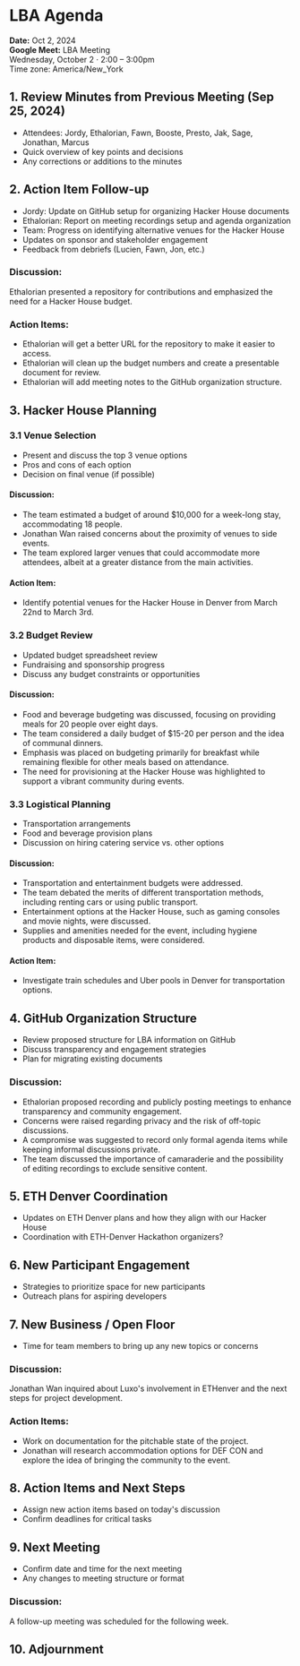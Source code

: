 # LBA Agenda

**Date:** Oct 2, 2024  
**Google Meet:** LBA Meeting  
Wednesday, October 2 · 2:00 – 3:00pm  
Time zone: America/New_York

## 1. Review Minutes from Previous Meeting (Sep 25, 2024)

- Attendees: Jordy, Ethalorian, Fawn, Booste, Presto, Jak, Sage, Jonathan, Marcus
- Quick overview of key points and decisions
- Any corrections or additions to the minutes

## 2. Action Item Follow-up

- Jordy: Update on GitHub setup for organizing Hacker House documents
- Ethalorian: Report on meeting recordings setup and agenda organization
- Team: Progress on identifying alternative venues for the Hacker House
- Updates on sponsor and stakeholder engagement
- Feedback from debriefs (Lucien, Fawn, Jon, etc.)

### Discussion:

Ethalorian presented a repository for contributions and emphasized the need for a Hacker House budget.

### Action Items:

- Ethalorian will get a better URL for the repository to make it easier to access.
- Ethalorian will clean up the budget numbers and create a presentable document for review.
- Ethalorian will add meeting notes to the GitHub organization structure.

## 3. Hacker House Planning

### 3.1 Venue Selection

- Present and discuss the top 3 venue options
- Pros and cons of each option
- Decision on final venue (if possible)

#### Discussion:

- The team estimated a budget of around $10,000 for a week-long stay, accommodating 18 people.
- Jonathan Wan raised concerns about the proximity of venues to side events.
- The team explored larger venues that could accommodate more attendees, albeit at a greater distance from the main activities.

#### Action Item:
- Identify potential venues for the Hacker House in Denver from March 22nd to March 3rd.

### 3.2 Budget Review

- Updated budget spreadsheet review
- Fundraising and sponsorship progress
- Discuss any budget constraints or opportunities

#### Discussion:

- Food and beverage budgeting was discussed, focusing on providing meals for 20 people over eight days.
- The team considered a daily budget of $15-20 per person and the idea of communal dinners.
- Emphasis was placed on budgeting primarily for breakfast while remaining flexible for other meals based on attendance.
- The need for provisioning at the Hacker House was highlighted to support a vibrant community during events.

### 3.3 Logistical Planning

- Transportation arrangements
- Food and beverage provision plans
- Discussion on hiring catering service vs. other options

#### Discussion:

- Transportation and entertainment budgets were addressed.
- The team debated the merits of different transportation methods, including renting cars or using public transport.
- Entertainment options at the Hacker House, such as gaming consoles and movie nights, were discussed.
- Supplies and amenities needed for the event, including hygiene products and disposable items, were considered.

#### Action Item:
- Investigate train schedules and Uber pools in Denver for transportation options.

## 4. GitHub Organization Structure

- Review proposed structure for LBA information on GitHub
- Discuss transparency and engagement strategies
- Plan for migrating existing documents

### Discussion:

- Ethalorian proposed recording and publicly posting meetings to enhance transparency and community engagement.
- Concerns were raised regarding privacy and the risk of off-topic discussions.
- A compromise was suggested to record only formal agenda items while keeping informal discussions private.
- The team discussed the importance of camaraderie and the possibility of editing recordings to exclude sensitive content.

## 5. ETH Denver Coordination

- Updates on ETH Denver plans and how they align with our Hacker House
- Coordination with ETH-Denver Hackathon organizers?

## 6. New Participant Engagement

- Strategies to prioritize space for new participants
- Outreach plans for aspiring developers

## 7. New Business / Open Floor

- Time for team members to bring up any new topics or concerns

### Discussion:

Jonathan Wan inquired about Luxo's involvement in ETHenver and the next steps for project development.

### Action Items:

- Work on documentation for the pitchable state of the project.
- Jonathan will research accommodation options for DEF CON and explore the idea of bringing the community to the event.

## 8. Action Items and Next Steps

- Assign new action items based on today's discussion
- Confirm deadlines for critical tasks

## 9. Next Meeting

- Confirm date and time for the next meeting
- Any changes to meeting structure or format

### Discussion:

A follow-up meeting was scheduled for the following week.

## 10. Adjournment
